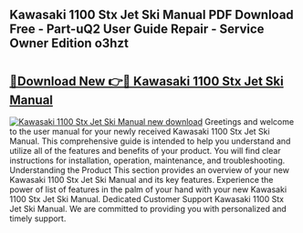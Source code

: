 ## Kawasaki 1100 Stx Jet Ski Manual PDF Download Free - Part-uQ2 User Guide Repair - Service Owner Edition o3hzt

# <h2><a href="http://bc53520.oget.top/?id=Kawasaki+1100+Stx+Jet+Ski+Manual">🔗Download New 👉🔴 Kawasaki 1100 Stx Jet Ski Manual</a></h2>

[![Kawasaki 1100 Stx Jet Ski Manual new download](https://i.imgur.com/5g1atiW.png)](http://bc53520.oget.top/?id=Kawasaki+1100+Stx+Jet+Ski+Manual)
Greetings and welcome to the user manual for your newly received Kawasaki 1100 Stx Jet Ski Manual. This comprehensive guide is intended to help you understand and utilize all of the features and benefits of your product. You will find clear instructions for installation, operation, maintenance, and troubleshooting. Understanding the Product This section provides an overview of your new Kawasaki 1100 Stx Jet Ski Manual and its key features. Experience the power of list of features in the palm of your hand with your new Kawasaki 1100 Stx Jet Ski Manual. Dedicated Customer Support Kawasaki 1100 Stx Jet Ski Manual. We are committed to providing you with personalized and timely support.
